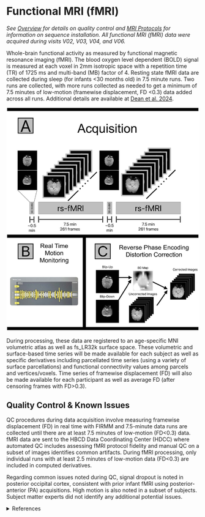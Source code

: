 # Functional MRI (fMRI)
*See [Overview](overview.md) for details on quality control and [MRI Protocols](../../mriprotocols/overview.md) for information on sequence installation. All functional MRI (fMRI) data were acquired during visits V02, V03, V04, and V06.*     

Whole-brain functional activity as measured by functional magnetic resonance imaging (fMRI). The blood oxygen level dependent (BOLD) signal is measured at each voxel in 2mm isotropic space with a repetition time (TR) of 1725 ms and multi-band (MB) factor of 4. Resting state fMRI data are collected during sleep (for infants <30 months old) in 7.5 minute runs. Two runs are collected, with more runs collected as needed to get a minimum of 7.5 minutes of low-motion (framewise displacement, FD <0.3) data added across all runs. Additional details are available at [Dean et al. 2024](https://doi.org/10.1016/j.dcn.2024.101452). 

![](Deanetal2024_fMRI.jpg)

During processing, these data are registered to an age-specific MNI volumetric atlas as well as fs_LR32k surface space. These volumetric and surface-based time series will be made available for each subject as well as specific derivatives including parcellated time series (using a variety of surface parcellations) and functional connectivity values among parcels and vertices/voxels. Time series of framewise displacement (FD) will also be made available for each participant as well as average FD (after censoring frames with FD>0.3).

## Quality Control & Known Issues
QC procedures during data acquisition involve measuring framewise displacement (FD) in real time with FIRMM and 7.5-minute data runs are collected until there are at least 7.5 minutes of low-motion (FD<0.3) data. fMRI data are sent to the HBCD Data Coordinating Center (HDCC) where automated QC includes assessing fMRI protocol fidelity and manual QC on a subset of images identifies common artifacts. During fMRI processing, only individual runs with at least 2.5 minutes of low-motion data (FD<0.3) are included in computed derivatives.

Regarding common issues noted during QC, signal dropout is noted in posterior occipital cortex, consistent with prior infant fMRI using posterior-anterior (PA) acquisitions. High motion is also noted in a subset of subjects. Subject matter experts did not identify any additional potential issues.

<details class="collapsible references">
  <summary class="references">References</summary>
 <ul>
<li><p>Dean III, D. C., Tisdall, M. D., Wisnowski, J. L., Feczko, E., Gagoski, B., Alexander, A. L., ... &amp; HBCD MRI Working Group. (2024). Quantifying brain development in the HEALthy Brain and Child Development (HBCD) Study: The magnetic resonance imaging and spectroscopy protocol. <em>Developmental Cognitive Neuroscience</em>, 70, 101452. <a href="https://doi.org/10.1016/j.dcn.2024.101452">10.1016/j.dcn.2024.101452</a></p></li>
</ul>
</details>
